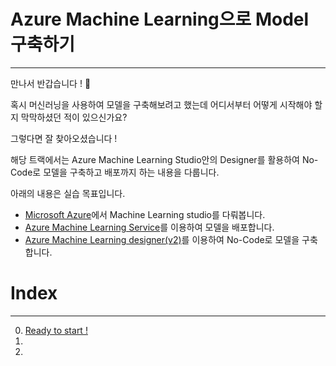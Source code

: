 # Azure Machine Learning으로 Model 구축하기
---
만나서 반갑습니다 ! 🙌 <br>

혹시 머신러닝을 사용하여 모델을 구축해보려고 했는데 어디서부터 어떻게 시작해야 할 지 막막하셨던 적이 있으신가요?

그렇다면 잘 찾아오셨습니다 ! 

해당 트랙에서는 Azure Machine Learning Studio안의 Designer를 활용하여 No-Code로 모델을 구축하고 배포까지 하는 내용을 다룹니다.

아래의 내용은 실습 목표입니다.

- [Microsoft Azure](https://azure.microsoft.com)에서 Machine Learning studio를 다뤄봅니다.
- [Azure Machine Learning Service](https://azure.microsoft.com/ko-kr/products/machine-learning)를 이용하여 모델을 배포합니다.
- [Azure Machine Learning designer(v2)](https://learn.microsoft.com/ko-kr/azure/machine-learning/concept-designer?view=azureml-api-2)를 이용하여 No-Code로 모델을 구축합니다.

# Index
---
0. [Ready to start !](./Session/Session0.md)
1. []()
2. []()
